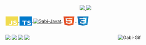 <div align="center">
  <a href="https://github.com/Gabrielle-Leal">
  <img height="180em" src="https://github-readme-stats.vercel.app/api?username=Gabrielle-Leal&show_icons=true&theme=dracula&include_all_commits=true&count_private=true"/>
  <img height="180em" src="https://github-readme-stats.vercel.app/api/top-langs/?username=Gabrielle-Leal&layout=compact&langs_count=7&theme=dracula"/>
</div>

<div style="display: inline_block"><br>

  <img align="center" alt="Gabi-Js" height="30" width="40" src="https://raw.githubusercontent.com/devicons/devicon/master/icons/javascript/javascript-plain.svg">
  <img align="center" alt="Gabi-Ts" height="30" width="40" src="https://raw.githubusercontent.com/devicons/devicon/master/icons/typescript/typescript-plain.svg">
  <img align="center" alt="Gabi-Javat" height="30" width="40" src="https://cdn.jsdelivr.net/gh/devicons/devicon/icons/java/java-original.svg"> 
  <img align="center" alt="Gabi-HTML" height="30" width="40" src="https://raw.githubusercontent.com/devicons/devicon/master/icons/html5/html5-original.svg">
  <img align="center" alt="Gabi-CSS" height="30" width="40" src="https://raw.githubusercontent.com/devicons/devicon/master/icons/css3/css3-original.svg">
  

</div>

##

<div>
<img align="right" alt="Gabi-Gif" src="https://cdn.discordapp.com/attachments/896935478127898654/1013496565605867572/ezgif.com-gif-maker.gif" width="150" height="150">

  <a href="https://www.instagram.com/gabi_lealsz/" target="_blank"><img src="https://img.shields.io/badge/-Instagram-%23E4405F?style=for-the-badge&logo=instagram&logoColor=white" target="_blank"></a>
 	<a href="https://www.twitch.tv/gabsleall" target="_blank"><img src="https://img.shields.io/badge/Twitch-9146FF?style=for-the-badge&logo=twitch&logoColor=white" target="_blank"></a>
  <a href = "mailto:gabrielle.leal773@gmail.com"><img src="https://img.shields.io/badge/-Gmail-%23333?style=for-the-badge&logo=gmail&logoColor=white" target="_blank"></a>
  <a href="https://www.linkedin.com/in/gabrielle-leal-leite/" target="_blank"><img src="https://img.shields.io/badge/-LinkedIn-%230077B5?style=for-the-badge&logo=linkedin&logoColor=white" target="_blank"></a> 


</div>
